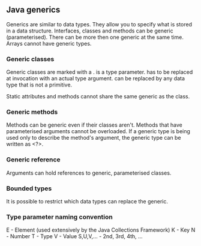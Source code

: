 ## Java generics

Generics are similar to data types. They allow you to specify what is stored in a data structure. Interfaces,
classes and methods can be generic (parameterised). There can be more then one generic at the same time. Arrays
cannot have generic types.

### Generic classes

Generic classes are marked with a <T>. <T> is a type parameter. <T> has to be replaced at invocation with an
actual type argument. <T> can be replaced by any data type that is not a primitive.

Static attributes and methods cannot share the same generic as the class.

### Generic methods

Methods can be generic even if their classes aren't. Methods that have parameterised arguments cannot be
overloaded. If a generic type is being used only to describe the method's argument, the generic type can
be written as <?>.

### Generic reference

Arguments can hold references to generic, parameterised classes.

### Bounded types

It is possible to restrict which data types can replace the generic.

### Type parameter naming convention

E - Element (used extensively by the Java Collections Framework)
K - Key
N - Number
T - Type
V - Value
S,U,V,... - 2nd, 3rd, 4th, ...
